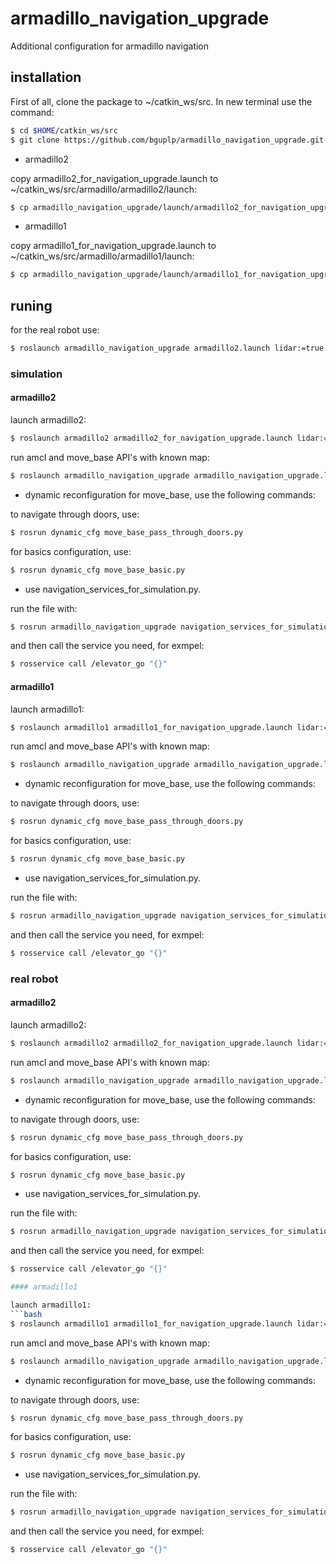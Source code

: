 # armadillo_navigation_upgrade
Additional configuration for armadillo navigation

## installation

First of all, clone the package to ~/catkin_ws/src. In new terminal use the command: 
```bash
$ cd $HOME/catkin_ws/src
$ git clone https://github.com/bguplp/armadillo_navigation_upgrade.git
```
* armadillo2

copy armadillo2_for_navigation_upgrade.launch to ~/catkin_ws/src/armadillo/armadillo2/launch:
```bash
$ cp armadillo_navigation_upgrade/launch/armadillo2_for_navigation_upgrade.launch armadillo/armadillo2/launch
```

* armadillo1

copy armadillo1_for_navigation_upgrade.launch to ~/catkin_ws/src/armadillo/armadillo1/launch:
```bash
$ cp armadillo_navigation_upgrade/launch/armadillo1_for_navigation_upgrade.launch armadillo/armadillo1/launch
```

## runing

for the real robot use:
```bash
$ roslaunch armadillo_navigation_upgrade armadillo2.launch lidar:=true amcl:=true have_map:=true map:="<paht_to_map>/<map_name.yaml>" move_base:=true
```
### simulation 

#### armadillo2

launch armadillo2:
```bash
$ roslaunch armadillo2 armadillo2_for_navigation_upgrade.launch lidar:=true gazebo:=true world_name:="<paht_to_world>/<world_name.world>"
```

run amcl and move_base API's with known map:
```bash
$ roslaunch armadillo_navigation_upgrade armadillo_navigation_upgrade.launch amcl:=true have_map:=true move_base:=true map:="<paht_to_map>/<map_name.yaml>"
```

* dynamic reconfiguration for move_base, use the following commands:

to navigate through doors, use:
```bash
$ rosrun dynamic_cfg move_base_pass_through_doors.py
```

for basics configuration, use:
```bash
$ rosrun dynamic_cfg move_base_basic.py
```

* use navigation_services_for_simulation.py. 

run the file with:
```bash
$ rosrun armadillo_navigation_upgrade navigation_services_for_simulation.py 
```
and then call the service you need, for exmpel:
```bash
$ rosservice call /elevator_go "{}"
```

#### armadillo1

launch armadillo1:
```bash
$ roslaunch armadillo1 armadillo1_for_navigation_upgrade.launch lidar:=true gazebo:=true world_name:="<paht_to_world>/<world_name.world>"
```

run amcl and move_base API's with known map:
```bash
$ roslaunch armadillo_navigation_upgrade armadillo_navigation_upgrade.launch amcl:=true have_map:=true move_base:=true map:="<paht_to_map>/<map_name.yaml>"
```

* dynamic reconfiguration for move_base, use the following commands:

to navigate through doors, use:
```bash
$ rosrun dynamic_cfg move_base_pass_through_doors.py
```

for basics configuration, use:
```bash
$ rosrun dynamic_cfg move_base_basic.py
```

* use navigation_services_for_simulation.py. 

run the file with:
```bash
$ rosrun armadillo_navigation_upgrade navigation_services_for_simulation.py 
```
and then call the service you need, for exmpel:
```bash
$ rosservice call /elevator_go "{}"
```

### real robot 

#### armadillo2

launch armadillo2:
```bash
$ roslaunch armadillo2 armadillo2_for_navigation_upgrade.launch lidar:=true world_name:="<paht_to_world>/<world_name.world>"
```

run amcl and move_base API's with known map:
```bash
$ roslaunch armadillo_navigation_upgrade armadillo_navigation_upgrade.launch amcl:=true have_map:=true move_base:=true map:="<paht_to_map>/<map_name.yaml>"
```

* dynamic reconfiguration for move_base, use the following commands:

to navigate through doors, use:
```bash
$ rosrun dynamic_cfg move_base_pass_through_doors.py
```

for basics configuration, use:
```bash
$ rosrun dynamic_cfg move_base_basic.py
```

* use navigation_services_for_simulation.py. 

run the file with:
```bash
$ rosrun armadillo_navigation_upgrade navigation_services_for_simulation.py 
```
and then call the service you need, for exmpel:
```bash
$ rosservice call /elevator_go "{}"

#### armadillo1

launch armadillo1:
```bash
$ roslaunch armadillo1 armadillo1_for_navigation_upgrade.launch lidar:=true world_name:="<paht_to_world>/<world_name.world>"
```

run amcl and move_base API's with known map:
```bash
$ roslaunch armadillo_navigation_upgrade armadillo_navigation_upgrade.launch amcl:=true have_map:=true move_base:=true map:="<paht_to_map>/<map_name.yaml>"
```

* dynamic reconfiguration for move_base, use the following commands:

to navigate through doors, use:
```bash
$ rosrun dynamic_cfg move_base_pass_through_doors.py
```

for basics configuration, use:
```bash
$ rosrun dynamic_cfg move_base_basic.py
```

* use navigation_services_for_simulation.py. 

run the file with:
```bash
$ rosrun armadillo_navigation_upgrade navigation_services_for_simulation.py 
```
and then call the service you need, for exmpel:
```bash
$ rosservice call /elevator_go "{}"
```
